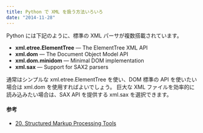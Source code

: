 ```yaml
---
title: Python で XML を扱う方法いろいろ
date: "2014-11-28"
---
```


Python には下記のように、標準の XML パーサが複数搭載されています。

* **xml.etree.ElementTree** — The ElementTree XML API
* **xml.dom** — The Document Object Model API
* **xml.dom.minidom** — Minimal DOM implementation
* **xml.sax** — Support for SAX2 parsers

通常はシンプルな xml.etree.ElementTree を使い、DOM 標準の API を使いたい場合は xml.dom を使用すればよいでしょう。
巨大な XML ファイルを効率的に読み込みたい場合は、SAX API を提供する xml.sax を選択できます。

#### 参考
* [20. Structured Markup Processing Tools](https://docs.python.org/3/library/markup.html)

